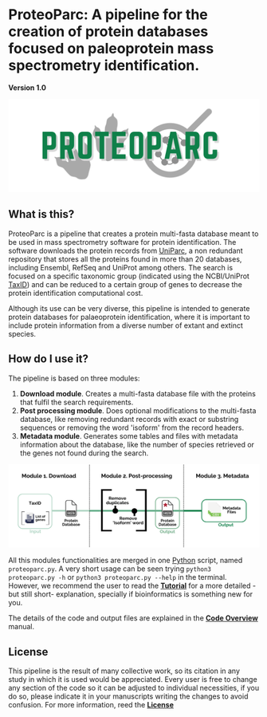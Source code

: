 # ProteoParc: A pipeline for the creation of protein databases focused on paleoprotein mass spectrometry identification.

**Version 1.0**

![](images/PROTEOPARC_logo.png)

## What is this?

ProteoParc is a pipeline that creates a protein multi-fasta database meant to be used in mass spectrometry software for protein identification. The software downloads the protein records from [UniParc](https://www.uniprot.org/help/uniparc), a non redundant repository that stores all the proteins found in more than 20 databases, including Ensembl, RefSeq and UniProt among others. The search is focused on a specific taxonomic group (indicated using the NCBI/UniProt [TaxID](https://www.ncbi.nlm.nih.gov/books/NBK53758/#_taxonomyqs_Data_Model_)) and can be reduced to a certain group of genes to decrease the protein identification computational cost.

Although its use can be very diverse, this pipeline is intended to generate protein databases for palaeoprotein identification, where it is important to include protein information from a diverse number of extant and extinct species.

## How do I use it?

The pipeline is based on three modules:

1.  **Download module**. Creates a multi-fasta database file with the proteins that fulfil the search requirements.
2.  **Post processing module**. Does optional modifications to the multi-fasta database, like removing redundant records with exact or substring sequences or removing the word 'isoform' from the record headers.
3.  **Metadata module**. Generates some tables and files with metadata information about the database, like the number of species retrieved or the genes not found during the search.

![*Pipeline's workflow, the elements in square brackets mean optional inputs or actions*](images/Workflow_pipeline_2.0_background.png)

All this modules functionalities are merged in one [Python](https://www.python.org) script, named `proteoparc.py`. A very short usage can be seen trying `python3 proteoparc.py -h` or `python3 proteoparc.py --help` in the terminal. However, we recommend the user to read the [**Tutorial**](documentation/tutorial.md) for a more detailed -but still short- explanation, specially if bioinformatics is something new for you.

The details of the code and output files are explained in the [**Code Overview**](documentation/code.md) manual.

## License

This pipeline is the result of many collective work, so its citation in any study in which it is used would be appreciated. Every user is free to change any section of the code so it can be adjusted to individual necessities, if you do so, please indicate it in your manuscripts writing the changes to avoid confusion. For more information, reed the [**License**](documentation/LICENSE.txt)
